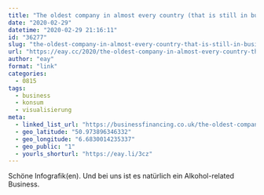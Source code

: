 ```yaml
---
title: "The oldest company in almost every country (that is still in business)"
date: "2020-02-29"
datetime: "2020-02-29 21:16:11"
id: "36277"
slug: "the-oldest-company-in-almost-every-country-that-is-still-in-business"
url: "https://eay.cc/2020/the-oldest-company-in-almost-every-country-that-is-still-in-business/"
author: "eay"
format: "link"
categories:
  - 0815
tags:
  - business
  - konsum
  - visualisierung
meta:
  - linked_list_url: "https://businessfinancing.co.uk/the-oldest-company-in-almost-every-country/"
  - geo_latitude: "50.973896346332"
  - geo_longitude: "6.6830014235337"
  - geo_public: "1"
  - yourls_shorturl: "https://eay.li/3cz"
---
```


Schöne Infografik(en). Und bei uns ist es natürlich ein Alkohol-related Business.

